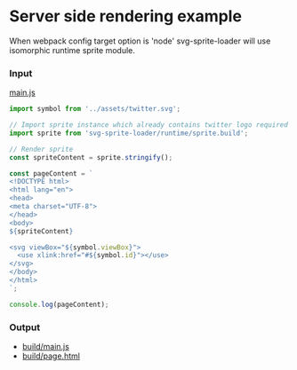 # Server side rendering example

When webpack config target option is 'node' svg-sprite-loader will use isomorphic runtime sprite module. 

### Input

[main.js](main.js)

```js
import symbol from '../assets/twitter.svg';

// Import sprite instance which already contains twitter logo required above
import sprite from 'svg-sprite-loader/runtime/sprite.build';

// Render sprite
const spriteContent = sprite.stringify();

const pageContent = `
<!DOCTYPE html>
<html lang="en">
<head>
<meta charset="UTF-8">
</head>
<body>
${spriteContent}

<svg viewBox="${symbol.viewBox}">
  <use xlink:href="#${symbol.id}"></use>
</svg>
</body>
</html>
`;

console.log(pageContent);
```

### Output

- [build/main.js](build/main.js)
- [build/page.html](build/index.html)
